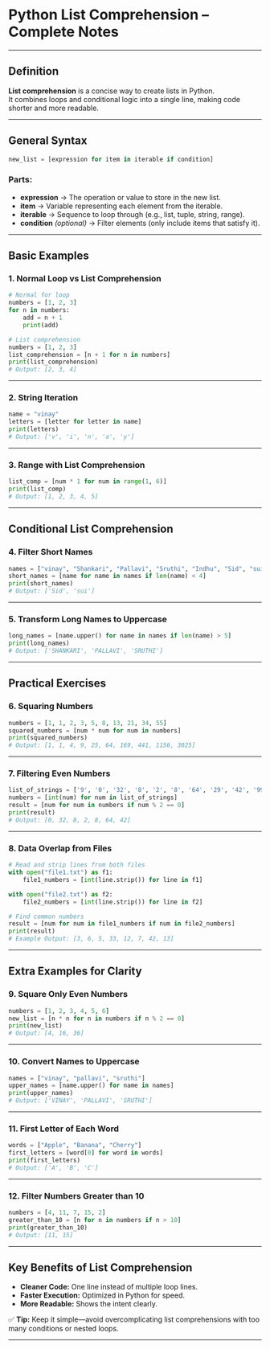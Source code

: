 # Python List Comprehension – Complete Notes

---

## **Definition**
**List comprehension** is a concise way to create lists in Python.  
It combines loops and conditional logic into a single line, making code shorter and more readable.

---

## **General Syntax**
```python
new_list = [expression for item in iterable if condition]

````

### **Parts:**

* **expression** → The operation or value to store in the new list.
* **item** → Variable representing each element from the iterable.
* **iterable** → Sequence to loop through (e.g., list, tuple, string, range).
* **condition** *(optional)* → Filter elements (only include items that satisfy it).

---

## **Basic Examples**

### **1. Normal Loop vs List Comprehension**

```python
# Normal for loop
numbers = [1, 2, 3]
for n in numbers:
    add = n + 1
    print(add)

# List comprehension
numbers = [1, 2, 3]
list_comprehension = [n + 1 for n in numbers]
print(list_comprehension)
# Output: [2, 3, 4]
```

---

### **2. String Iteration**

```python
name = "vinay"
letters = [letter for letter in name]
print(letters)
# Output: ['v', 'i', 'n', 'a', 'y']
```

---

### **3. Range with List Comprehension**

```python
list_comp = [num * 1 for num in range(1, 6)]
print(list_comp)
# Output: [1, 2, 3, 4, 5]
```

---

## **Conditional List Comprehension**

### **4. Filter Short Names**

```python
names = ["vinay", "Shankari", "Pallavi", "Sruthi", "Indhu", "Sid", "sui"]
short_names = [name for name in names if len(name) < 4]
print(short_names)
# Output: ['Sid', 'sui']
```

---

### **5. Transform Long Names to Uppercase**

```python
long_names = [name.upper() for name in names if len(name) > 5]
print(long_names)
# Output: ['SHANKARI', 'PALLAVI', 'SRUTHI']
```

---

## **Practical Exercises**

### **6. Squaring Numbers**

```python
numbers = [1, 1, 2, 3, 5, 8, 13, 21, 34, 55]
squared_numbers = [num * num for num in numbers]
print(squared_numbers)
# Output: [1, 1, 4, 9, 25, 64, 169, 441, 1156, 3025]
```

---

### **7. Filtering Even Numbers**

```python
list_of_strings = ['9', '0', '32', '8', '2', '8', '64', '29', '42', '99']
numbers = [int(num) for num in list_of_strings]
result = [num for num in numbers if num % 2 == 0]
print(result)
# Output: [0, 32, 8, 2, 8, 64, 42]
```

---

### **8. Data Overlap from Files**

```python
# Read and strip lines from both files
with open("file1.txt") as f1:
    file1_numbers = [int(line.strip()) for line in f1]

with open("file2.txt") as f2:
    file2_numbers = [int(line.strip()) for line in f2]

# Find common numbers
result = [num for num in file1_numbers if num in file2_numbers]
print(result)
# Example Output: [3, 6, 5, 33, 12, 7, 42, 13]
```

---

## **Extra Examples for Clarity**

### **9. Square Only Even Numbers**

```python
numbers = [1, 2, 3, 4, 5, 6]
new_list = [n * n for n in numbers if n % 2 == 0]
print(new_list)
# Output: [4, 16, 36]
```

---

### **10. Convert Names to Uppercase**

```python
names = ["vinay", "pallavi", "sruthi"]
upper_names = [name.upper() for name in names]
print(upper_names)
# Output: ['VINAY', 'PALLAVI', 'SRUTHI']
```

---

### **11. First Letter of Each Word**

```python
words = ["Apple", "Banana", "Cherry"]
first_letters = [word[0] for word in words]
print(first_letters)
# Output: ['A', 'B', 'C']
```

---

### **12. Filter Numbers Greater than 10**

```python
numbers = [4, 11, 7, 15, 2]
greater_than_10 = [n for n in numbers if n > 10]
print(greater_than_10)
# Output: [11, 15]
```

---

## **Key Benefits of List Comprehension**

* **Cleaner Code:** One line instead of multiple loop lines.
* **Faster Execution:** Optimized in Python for speed.
* **More Readable:** Shows the intent clearly.

✅ **Tip:** Keep it simple—avoid overcomplicating list comprehensions with too many conditions or nested loops.

---

```
```
